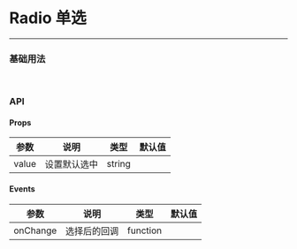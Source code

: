 # Radio 单选

---

### 基础用法

<!--
<code hideActions='["CSB","EXTERNAL"]' src="./basic.tsx" />

### 默认选中

<code hideActions='["CSB","EXTERNAL"]' src="./checked.tsx" /> -->

<br />

### API

#### Props

| 参数  | 说明         | 类型   | 默认值 |
| ----- | ------------ | ------ | ------ |
| value | 设置默认选中 | string |        |

#### Events

| 参数     | 说明         | 类型     | 默认值 |
| -------- | ------------ | -------- | ------ |
| onChange | 选择后的回调 | function |        |
